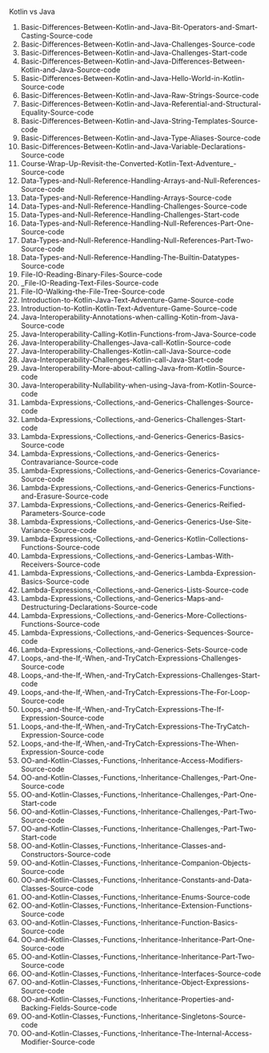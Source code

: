 Kotlin vs Java

<ol>
<li>Basic-Differences-Between-Kotlin-and-Java-Bit-Operators-and-Smart-Casting-Source-code</li>
<li>Basic-Differences-Between-Kotlin-and-Java-Challenges-Source-code</li>
<li>Basic-Differences-Between-Kotlin-and-Java-Challenges-Start-code</li>
<li>Basic-Differences-Between-Kotlin-and-Java-Differences-Between-Kotlin-and-Java-Source-code</li>
<li>Basic-Differences-Between-Kotlin-and-Java-Hello-World-in-Kotlin-Source-code</li>
<li>Basic-Differences-Between-Kotlin-and-Java-Raw-Strings-Source-code</li>
<li>Basic-Differences-Between-Kotlin-and-Java-Referential-and-Structural-Equality-Source-code</li>
<li>Basic-Differences-Between-Kotlin-and-Java-String-Templates-Source-code</li>
<li>Basic-Differences-Between-Kotlin-and-Java-Type-Aliases-Source-code</li>
<li>Basic-Differences-Between-Kotlin-and-Java-Variable-Declarations-Source-code</li>
<li>Course-Wrap-Up-Revisit-the-Converted-Kotlin-Text-Adventure_-Source-code</li>
<li>Data-Types-and-Null-Reference-Handling-Arrays-and-Null-References-Source-code</li>
<li>Data-Types-and-Null-Reference-Handling-Arrays-Source-code</li>
<li>Data-Types-and-Null-Reference-Handling-Challenges-Source-code</li>
<li>Data-Types-and-Null-Reference-Handling-Challenges-Start-code</li>
<li>Data-Types-and-Null-Reference-Handling-Null-References-Part-One-Source-code</li>
<li>Data-Types-and-Null-Reference-Handling-Null-References-Part-Two-Source-code</li>
<li>Data-Types-and-Null-Reference-Handling-The-Builtin-Datatypes-Source-code</li>
<li>File-IO-Reading-Binary-Files-Source-code</li>
<li>_File-IO-Reading-Text-Files-Source-code</li>
<li>File-IO-Walking-the-File-Tree-Source-code</li>
<li>Introduction-to-Kotlin-Java-Text-Adventure-Game-Source-code</li>
<li>Introduction-to-Kotlin-Kotlin-Text-Adventure-Game-Source-code</li>
<li>Java-Interoperability-Annotations-when-calling-Kotin-from-Java-Source-code</li>
<li>Java-Interoperability-Calling-Kotlin-Functions-from-Java-Source-code</li>
<li>Java-Interoperability-Challenges-Java-call-Kotlin-Source-code</li>
<li>Java-Interoperability-Challenges-Kotlin-call-Java-Source-code</li>
<li>Java-Interoperability-Challenges-Kotlin-call-Java-Start-code</li>
<li>Java-Interoperability-More-about-calling-Java-from-Kotlin-Source-code</li>
<li>Java-Interoperability-Nullability-when-using-Java-from-Kotlin-Source-code</li>
<li>Lambda-Expressions,-Collections,-and-Generics-Challenges-Source-code</li>
<li>Lambda-Expressions,-Collections,-and-Generics-Challenges-Start-code</li>
<li>Lambda-Expressions,-Collections,-and-Generics-Generics-Basics-Source-code</li>
<li>Lambda-Expressions,-Collections,-and-Generics-Generics-Contravariance-Source-code</li>
<li>Lambda-Expressions,-Collections,-and-Generics-Generics-Covariance-Source-code</li>
<li>Lambda-Expressions,-Collections,-and-Generics-Generics-Functions-and-Erasure-Source-code</li>
<li>Lambda-Expressions,-Collections,-and-Generics-Generics-Reified-Parameters-Source-code</li>
<li>Lambda-Expressions,-Collections,-and-Generics-Generics-Use-Site-Variance-Source-code</li>
<li>Lambda-Expressions,-Collections,-and-Generics-Kotlin-Collections-Functions-Source-code</li>
<li>Lambda-Expressions,-Collections,-and-Generics-Lambas-With-Receivers-Source-code</li>
<li>Lambda-Expressions,-Collections,-and-Generics-Lambda-Expression-Basics-Source-code</li>
<li>Lambda-Expressions,-Collections,-and-Generics-Lists-Source-code</li>
<li>Lambda-Expressions,-Collections,-and-Generics-Maps-and-Destructuring-Declarations-Source-code</li>
<li>Lambda-Expressions,-Collections,-and-Generics-More-Collections-Functions-Source-code</li>
<li>Lambda-Expressions,-Collections,-and-Generics-Sequences-Source-code</li>
<li>Lambda-Expressions,-Collections,-and-Generics-Sets-Source-code</li>
<li>Loops,-and-the-If,-When,-and-TryCatch-Expressions-Challenges-Source-code</li>
<li>Loops,-and-the-If,-When,-and-TryCatch-Expressions-Challenges-Start-code</li>
<li>Loops,-and-the-If,-When,-and-TryCatch-Expressions-The-For-Loop-Source-code</li>
<li>Loops,-and-the-If,-When,-and-TryCatch-Expressions-The-If-Expression-Source-code</li>
<li>Loops,-and-the-If,-When,-and-TryCatch-Expressions-The-TryCatch-Expression-Source-code</li>
<li>Loops,-and-the-If,-When,-and-TryCatch-Expressions-The-When-Expression-Source-code</li>
<li>OO-and-Kotlin-Classes,-Functions,-Inheritance-Access-Modifiers-Source-code</li>
<li>OO-and-Kotlin-Classes,-Functions,-Inheritance-Challenges,-Part-One-Source-code</li>
<li>OO-and-Kotlin-Classes,-Functions,-Inheritance-Challenges,-Part-One-Start-code</li>
<li>OO-and-Kotlin-Classes,-Functions,-Inheritance-Challenges,-Part-Two-Source-code</li>
<li>OO-and-Kotlin-Classes,-Functions,-Inheritance-Challenges,-Part-Two-Start-code</li>
<li>OO-and-Kotlin-Classes,-Functions,-Inheritance-Classes-and-Constructors-Source-code</li>
<li>OO-and-Kotlin-Classes,-Functions,-Inheritance-Companion-Objects-Source-code</li>
<li>OO-and-Kotlin-Classes,-Functions,-Inheritance-Constants-and-Data-Classes-Source-code</li>
<li>OO-and-Kotlin-Classes,-Functions,-Inheritance-Enums-Source-code</li>
<li>OO-and-Kotlin-Classes,-Functions,-Inheritance-Extension-Functions-Source-code</li>
<li>OO-and-Kotlin-Classes,-Functions,-Inheritance-Function-Basics-Source-code</li>
<li>OO-and-Kotlin-Classes,-Functions,-Inheritance-Inheritance-Part-One-Source-code</li>
<li>OO-and-Kotlin-Classes,-Functions,-Inheritance-Inheritance-Part-Two-Source-code</li>
<li>OO-and-Kotlin-Classes,-Functions,-Inheritance-Interfaces-Source-code</li>
<li>OO-and-Kotlin-Classes,-Functions,-Inheritance-Object-Expressions-Source-code</li>
<li>OO-and-Kotlin-Classes,-Functions,-Inheritance-Properties-and-Backing-Fields-Source-code</li>
<li>OO-and-Kotlin-Classes,-Functions,-Inheritance-Singletons-Source-code</li>
<li>OO-and-Kotlin-Classes,-Functions,-Inheritance-The-Internal-Access-Modifier-Source-code</li>
</ol>